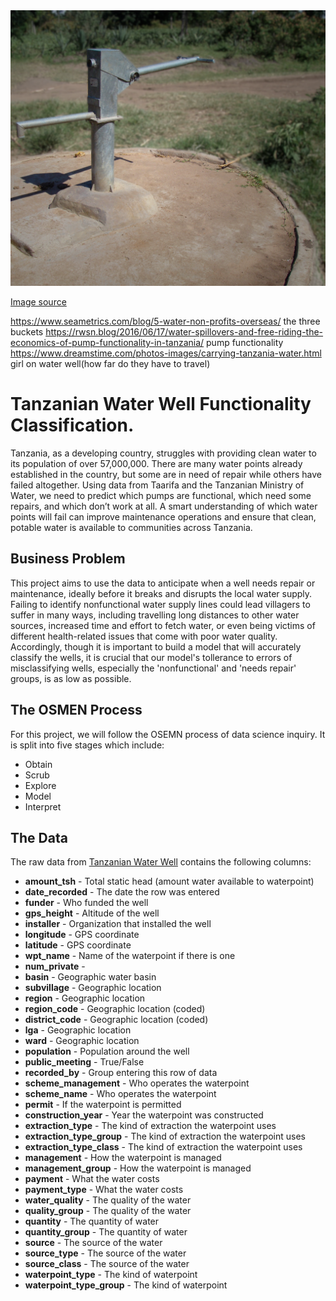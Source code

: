 <img src='https://raw.githubusercontent.com/Milenaafeworki/Tanzanian_water_well/master/images/new-handpump-mod-need-to-crop.png'>

[Image source](https://rwsn.blog/2016/06/17/water-spillovers-and-free-riding-the-economics-of-pump-functionality-in-tanzania/)

https://www.seametrics.com/blog/5-water-non-profits-overseas/ the three buckets
https://rwsn.blog/2016/06/17/water-spillovers-and-free-riding-the-economics-of-pump-functionality-in-tanzania/ pump functionality
https://www.dreamstime.com/photos-images/carrying-tanzania-water.html girl on water well(how far do they have to travel)


# Tanzanian Water Well Functionality Classification.

Tanzania, as a developing country, struggles with providing clean water to its population of over 57,000,000. There are many water points already established in the country, but some are in need of repair while others have failed altogether. Using data from Taarifa and the Tanzanian Ministry of Water, we need to predict which pumps are functional, which need some repairs, and which don’t work at all. A smart understanding of which water points will fail can improve maintenance operations and ensure that clean, potable water is available to communities across Tanzania. 


## Business Problem

This project aims to use the data to anticipate when a well needs repair or maintenance, ideally before it breaks and disrupts the local water supply. Failing to identify nonfunctional water supply lines could lead villagers to suffer in many ways, including travelling long distances to other water sources, increased time and effort to fetch water, or even being victims of different health-related issues that come with poor water quality. Accordingly,  though it is important to build a model that will accurately classify the wells, it is crucial that our model's tollerance to errors of misclassifying wells, especially the 'nonfunctional' and 'needs repair' groups, is as low as possible.  

## The OSMEN Process

For this project, we will follow the OSEMN process of data science inquiry. It is split into five stages which include:

- Obtain
- Scrub
- Explore
- Model
- Interpret


## The Data

The raw data from [Tanzanian Water Well](https://www.drivendata.org/competitions/7/pump-it-up-data-mining-the-water-table/page/23/) contains the following columns:

- **amount_tsh** -     Total static head (amount water available to waterpoint)
- **date_recorded** -  The date the row was entered
- **funder** -         Who funded the well
- **gps_height** -     Altitude of the well
- **installer** -      Organization that installed the well
- **longitude** -      GPS coordinate
- **latitude** -       GPS coordinate
- **wpt_name** -       Name of the waterpoint if there is one
- **num_private** -
- **basin** -          Geographic water basin
- **subvillage** -     Geographic location
- **region** -         Geographic location
- **region_code** -    Geographic location (coded)
- **district_code** -  Geographic location (coded)
- **lga** -            Geographic location
- **ward** -           Geographic location
- **population** -     Population around the well
- **public_meeting** - True/False
- **recorded_by** -    Group entering this row of data
- **scheme_management** - Who operates the waterpoint
- **scheme_name** -       Who operates the waterpoint
- **permit** -            If the waterpoint is permitted
- **construction_year** - Year the waterpoint was constructed
- **extraction_type** -   The kind of extraction the waterpoint uses
- **extraction_type_group** - The kind of extraction the waterpoint uses
- **extraction_type_class** - The kind of extraction the waterpoint uses
- **management** -        How the waterpoint is managed
- **management_group** -  How the waterpoint is managed
- **payment** -           What the water costs
- **payment_type** -      What the water costs
- **water_quality** -     The quality of the water
- **quality_group** -     The quality of the water
- **quantity** -          The quantity of water
- **quantity_group** -    The quantity of water
- **source** -            The source of the water
- **source_type** -       The source of the water
- **source_class** -      The source of the water
- **waterpoint_type** -   The kind of waterpoint
- **waterpoint_type_group** - The kind of waterpoint
